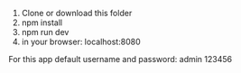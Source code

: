 1. Clone or download this folder
2. npm install
3. npm run dev
4. in your browser: localhost:8080

For this app default username and password:
admin
123456
